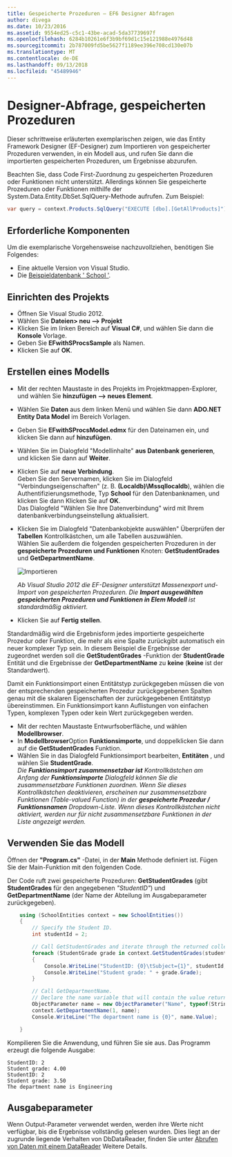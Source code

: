 ```yaml
---
title: Gespeicherte Prozeduren – EF6 Designer Abfragen
author: divega
ms.date: 10/23/2016
ms.assetid: 9554ed25-c5c1-43be-acad-5da37739697f
ms.openlocfilehash: 6284b10261e6f3b9bf69d1c15e121988e4976d48
ms.sourcegitcommit: 2b787009fd5be5627f1189ee396e708cd130e07b
ms.translationtype: MT
ms.contentlocale: de-DE
ms.lasthandoff: 09/13/2018
ms.locfileid: "45489946"
---
```

# <a name="designer-query-stored-procedures"></a>Designer-Abfrage, gespeicherten Prozeduren
Dieser schrittweise erläuterten exemplarischen zeigen, wie das Entity Framework Designer (EF-Designer) zum Importieren von gespeicherter Prozeduren verwenden, in ein Modell aus, und rufen Sie dann die importierten gespeicherten Prozeduren, um Ergebnisse abzurufen. 

Beachten Sie, dass Code First-Zuordnung zu gespeicherten Prozeduren oder Funktionen nicht unterstützt. Allerdings können Sie gespeicherte Prozeduren oder Funktionen mithilfe der System.Data.Entity.DbSet.SqlQuery-Methode aufrufen. Zum Beispiel:
``` csharp
var query = context.Products.SqlQuery("EXECUTE [dbo].[GetAllProducts]")`;
```

## <a name="prerequisites"></a>Erforderliche Komponenten

Um die exemplarische Vorgehensweise nachzuvollziehen, benötigen Sie Folgendes:

- Eine aktuelle Version von Visual Studio.
- Die [Beispieldatenbank ' School '](~/ef6/resources/school-database.md).

## <a name="set-up-the-project"></a>Einrichten des Projekts

-   Öffnen Sie Visual Studio 2012.
-   Wählen Sie **Dateien&gt; neu –&gt; Projekt**
-   Klicken Sie im linken Bereich auf **Visual C\#**, und wählen Sie dann die **Konsole** Vorlage.
-   Geben Sie **EFwithSProcsSample** als Namen.
-   Klicken Sie auf **OK**.

## <a name="create-a-model"></a>Erstellen eines Modells

-   Mit der rechten Maustaste in des Projekts im Projektmappen-Explorer, und wählen Sie **hinzufügen –&gt; neues Element**.
-   Wählen Sie **Daten** aus dem linken Menü und wählen Sie dann **ADO.NET Entity Data Model** im Bereich Vorlagen.
-   Geben Sie **EFwithSProcsModel.edmx** für den Dateinamen ein, und klicken Sie dann auf **hinzufügen**.
-   Wählen Sie im Dialogfeld "Modellinhalte" **aus Datenbank generieren**, und klicken Sie dann auf **Weiter**.
-   Klicken Sie auf **neue Verbindung**.  
    Geben Sie den Servernamen, klicken Sie im Dialogfeld "Verbindungseigenschaften" (z. B. **(Localdb)\\Mssqllocaldb**), wählen die Authentifizierungsmethode, Typ **School** für den Datenbanknamen, und klicken Sie dann Klicken Sie auf **OK**.  
    Das Dialogfeld "Wählen Sie Ihre Datenverbindung" wird mit Ihrem datenbankverbindungseinstellung aktualisiert.
-   Klicken Sie im Dialogfeld "Datenbankobjekte auswählen" Überprüfen der **Tabellen** Kontrollkästchen, um alle Tabellen auszuwählen.  
    Wählen Sie außerdem die folgenden gespeicherten Prozeduren in der **gespeicherte Prozeduren und Funktionen** Knoten: **GetStudentGrades** und **GetDepartmentName**. 

    ![Importieren](~/ef6/media/import.jpg)

    *Ab Visual Studio 2012 die EF-Designer unterstützt Massenexport und-Import von gespeicherten Prozeduren. Die **Import ausgewählten gespeicherten Prozeduren und Funktionen in Elem Modell** ist standardmäßig aktiviert.*
-   Klicken Sie auf **Fertig stellen**.

Standardmäßig wird die Ergebnisform jedes importierte gespeicherte Prozedur oder Funktion, die mehr als eine Spalte zurückgibt automatisch ein neuer komplexer Typ sein. In diesem Beispiel die Ergebnisse der zugeordnet werden soll die **GetStudentGrades** -Funktion der **StudentGrade** Entität und die Ergebnisse der **GetDepartmentName** zu **keine** (**keine** ist der Standardwert).

Damit ein Funktionsimport einen Entitätstyp zurückgegeben müssen die von der entsprechenden gespeicherten Prozedur zurückgegebenen Spalten genau mit die skalaren Eigenschaften der zurückgegebenen Entitätstyp übereinstimmen. Ein Funktionsimport kann Auflistungen von einfachen Typen, komplexen Typen oder kein Wert zurückgegeben werden.

-   Mit der rechten Maustaste Entwurfsoberfläche, und wählen **Modellbrowser**.
-   In **Modellbrowser**Option **Funktionsimporte**, und doppelklicken Sie dann auf die **GetStudentGrades** Funktion.
-   Wählen Sie in das Dialogfeld Funktionsimport bearbeiten, **Entitäten** , und wählen Sie **StudentGrade**.  
    *Die **Funktionsimport zusammensetzbar ist** Kontrollkästchen am Anfang der **Funktionsimporte** Dialogfeld können Sie die zusammensetzbare Funktionen zuordnen. Wenn Sie dieses Kontrollkästchen deaktivieren, erscheinen nur zusammensetzbare Funktionen (Table-valued Function) in der **gespeicherte Prozedur / Funktionsnamen** Dropdown-Liste. Wenn dieses Kontrollkästchen nicht aktiviert, werden nur für nicht zusammensetzbare Funktionen in der Liste angezeigt werden.*

## <a name="use-the-model"></a>Verwenden Sie das Modell

Öffnen der **"Program.cs"** -Datei, in der **Main** Methode definiert ist. Fügen Sie der Main-Funktion mit den folgenden Code.

Der Code ruft zwei gespeicherte Prozeduren: **GetStudentGrades** (gibt **StudentGrades** für den angegebenen *"StudentID"*) und **GetDepartmentName** (der Name der Abteilung im Ausgabeparameter zurückgegeben).  

``` csharp
    using (SchoolEntities context = new SchoolEntities())
    {
        // Specify the Student ID.
        int studentId = 2;

        // Call GetStudentGrades and iterate through the returned collection.
        foreach (StudentGrade grade in context.GetStudentGrades(studentId))
        {
            Console.WriteLine("StudentID: {0}\tSubject={1}", studentId, grade.Subject);
            Console.WriteLine("Student grade: " + grade.Grade);
        }

        // Call GetDepartmentName.
        // Declare the name variable that will contain the value returned by the output parameter.
        ObjectParameter name = new ObjectParameter("Name", typeof(String));
        context.GetDepartmentName(1, name);
        Console.WriteLine("The department name is {0}", name.Value);

    }
```

Kompilieren Sie die Anwendung, und führen Sie sie aus. Das Programm erzeugt die folgende Ausgabe:

```
StudentID: 2
Student grade: 4.00
StudentID: 2
Student grade: 3.50
The department name is Engineering
```

<a name="output-parameters"></a>Ausgabeparameter
-----------------

Wenn Output-Parameter verwendet werden, werden ihre Werte nicht verfügbar, bis die Ergebnisse vollständig gelesen wurden. Dies liegt an der zugrunde liegende Verhalten von DbDataReader, finden Sie unter [Abrufen von Daten mit einem DataReader](http://go.microsoft.com/fwlink/?LinkID=398589) Weitere Details.
